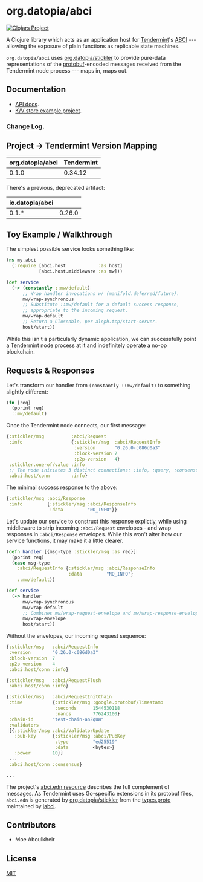 # org.datopia/abci

[![Clojars
Project](http://clojars.org/org.datopia/abci/latest-version.svg)](http://clojars.org/org.datopia/abci)

A Clojure library which acts as an application host
for
[Tendermint](https://tendermint.com)'s
[ABCI](https://tendermint.com/docs/introduction/what-is-tendermint.html#abci-overview) ---
allowing the exposure of plain functions as replicable state machines.

`org.datopia/abci`
uses [org.datopia/stickler](https://github.com/datopia/stickler) to provide
pure-data representations of
the [protobuf](https://developers.google.com/protocol-buffers/)-encoded messages
received from the Tendermint node process --- maps in, maps out.

## Documentation

 - [API docs](https://datopia.github.io/abci-host/).
 - [K/V store example project](example).

### [Change Log](CHANGELOG.md).

## Project -> Tendermint Version Mapping


| org.datopia/abci  | Tendermint    |
| ----------------- | ------------- |
| 0.1.0             | 0.34.12       |

There's a previous, deprecated artifact:

| io.datopia/abci   |               |
| ----------------- | ------------- |
| 0.1.*             | 0.26.0        |

## Toy Example / Walkthrough

The simplest possible service looks something like:

```clojure
(ns my.abci
  (:require [abci.host            :as host]
            [abci.host.middleware :as mw]))

(def service
  (-> (constantly ::mw/default)
      ;; Wrap handler invocations w/ (manifold.deferred/future).
      mw/wrap-synchronous
      ;; Substitute ::mw/default for a default success response,
      ;; appropriate to the incoming request.
      mw/wrap-default
      ;; Return a Closeable, per aleph.tcp/start-server.
      host/start))
```

While this isn't a particularly dynamic application, we can successfully point a
Tendermint node process at it and indefinitely operate a no-op blockchain.

## Requests & Responses

Let's transform our handler from `(constantly ::mw/default)` to something
slightly different:

```clojure
(fn [req]
  (pprint req)
  ::mw/default)
```

Once the Tendermint node connects, our first message:

```clojure
{:stickler/msg          :abci/Request
 :info                  {:stickler/msg  :abci/RequestInfo
                         :version       "0.26.0-c086d0a3"
                         :block-version 7
                         :p2p-version   4}
 :stickler.one-of/value :info
 ;; The node initiates 3 distinct connections: :info, :query, :consensus
 :abci.host/conn        :info}
```

The minimal success response to the above:

```clojure
{:stickler/msg :abci/Response
 :info         {:stickler/msg :abci/ResponseInfo
                :data         "NO_INFO"}}
```

Let's update our service to construct this response explictly, while
using middleware to strip incoming `:abci/Request` envelopes - and
wrap responses in `:abci/Response` envelopes.  While this won't alter
how our service functions, it may make it a little clearer.

```clojure
(defn handler [{msg-type :stickler/msg :as req}]
  (pprint req)
  (case msg-type
    :abci/RequestInfo {:stickler/msg :abci/ResponseInfo
                       :data         "NO_INFO"}
    ::mw/default))

(def service
  (-> handler
      mw/wrap-synchronous
      mw/wrap-default
      ;; Combines mw/wrap-request-envelope and mw/wrap-response-envelope
      mw/wrap-envelope
      host/start))
```

Without the envelopes, our incoming request sequence:

```clojure
{:stickler/msg   :abci/RequestInfo
 :version        "0.26.0-c086d0a3"
 :block-version  7
 :p2p-version    4
 :abci.host/conn :info}

{:stickler/msg   :abci/RequestFlush
 :abci.host/conn :info}

{:stickler/msg   :abci/RequestInitChain
 :time           {:stickler/msg :google.protobuf/Timestamp
                  :seconds      1544530118
                  :nanos        776243100}
 :chain-id       "test-chain-anZqUW"
 :validators
 [{:stickler/msg :abci/ValidatorUpdate
   :pub-key      {:stickler/msg :abci/PubKey
                  :type         "ed25519"
                  :data         <bytes>}
   :power        10}]
 ...
 :abci.host/conn :consensus}

...
```

The
project's
[abci.edn resource](https://github.com/datopia/abci-host/blob/master/resources/org.datopia.abci/abci.edn)
describes the full complement of messages.  As Tendermint uses Go-specific
extensions in its protobuf files, `abci.edn` is generated by
[org.datopia/stickler](https://github.com/datopia/stickler) from
the [types.proto](https://github.com/jTendermint/jabci/blob/develop/src/main/proto/types.proto) maintained
by [jabci](https://github.com/jTendermint/jabci).

## Contributors

- Moe Aboulkheir

## License

[MIT](https://github.com/datopia/abci-host/blob/master/LICENSE)
